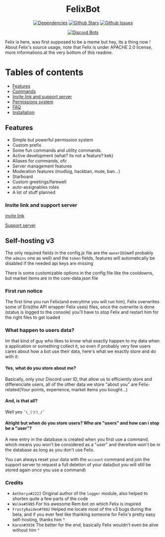 <h1 align="center"> FelixBot </h1>
  <p align="center">
    <a href="https://david-dm.org/ParadoxalCorp/FelixBot" target="_blank"><img src="https://david-dm.org/ParadoxalCorp/FelixBot/status.svg" alt="Dependencies"></a>
    <a href="https://github.com/ParadoxalCorp/FelixBot/blob/master" target="_blank"><img src="https://img.shields.io/github/stars/ParadoxalCorp/FelixBot.svg?style=social&label=Star" alt="Github Stars"></a>
    <a href="https://github.com/ParadoxalCorp/FelixBot/issues" target="_blank"><img src="https://img.shields.io/github/issues/ParadoxalCorp/FelixBot.svg" alt="Github Issues"></a>
  </p>
  <p align="center">
  <a href="https://discordbots.org/bot/327144735359762432?utm_source=widget">
  <img src="https://discordbots.org/api/widget/327144735359762432.svg" alt="Discord Bots" />
</a>
</p>

Felix is here, was first supposed to be a meme but hey, its a thing now ! 
About Felix's source usage, note that Felix is under APACHE 2.0 license, more informations at the very bottom of this readme.
# Tables of contents
* [Features](https://github.com/ParadoxOrigins/FelixBot/blob/master/README.md#features)
* [Commands](https://github.com/ParadoxOrigins/FelixBot/wiki/Generic)
* [Invite link and support server](https://github.com/ParadoxOrigins/FelixBot/blob/master/README.md#invite-link-and-support-server)
* [Permissions system](https://github.com/ParadoxalCorp/FelixBot/blob/master/README.md#permissions-system)
* [FAQ](https://github.com/ParadoxOrigins/FelixBot/wiki/FAQ)
* [Installation](https://github.com/ParadoxOrigins/FelixBot/wiki/Linux)
## Features
* Simple but powerful permission system
* Custom prefix
* Some fun commands and utility commands
* Active development (what? its not a feature? kek)
* Aliases for commands, ofc
* Server management features
* Moderation features (modlog, hackban, mute, ban...)
* Starboard 
* Custom greetings/farewell
* auto-assignables roles
* A lot of stuff planned
### Invite link and support server
[invite link](https://discordapp.com/oauth2/authorize?&client_id=327144735359762432&scope=bot&permissions=2146950271)

[Support server](https://discord.gg/Ud49hQJ)

## Self-hosting v3

The only required fields in the config.js file are the `ownerID`(well probably the `admins` one as well) and the `token` fields, features will automatically be disabled if the needed api keys are missing

There is some customizable options in the config file like the cooldowns, but market items are in the core-data.json file

### First run notice
The first time you run Felix(and everytime you will run him), Felix overwrites some of Eris(the API wrapper Felix uses) files, once the overwrite is done (status is logged to the console) you'll have to stop Felix and restart him for the right files to get loaded

### What happen to users data?
Im that kind of guy who likes to know what exactly happen to my data when a application or something collect it, so even if probably very few users cares about how a bot use their data, here's what we exactly store and do with it:

#### Yes, what do you store about me?
Basically, only your Discord user ID, that allow us to efficiently store and differenciate users, all of the other data we store "about you" are Felix-related(Your points, experience, market items you bought...) 

#### And, is that all?
Well yes `¯\_(ツ)_/¯`

#### Alright but when do you store users? Who are "users" and how can i stop be a "user"?
A new entry in the database is created when you first use a command, which means you won't be considered as a "user" and therefore won't be in the database as long as you don't use Felix.

You can always reset your data with the `account` command and join the support server to request a full deletion of your data(but you will still be stored again once you use a command)

### Credits
* `Aetheryx#2222` Original author of the `logger` module, also helped to shorten quite a few parts of the code
* `Wolke#5985` For his awesome Rem bot on which Felix is inspired
* `FrostyRaiden#7802` Helped me locate most of the v3 bugs during the beta, and if you ever feel like thanking someone for Felix's pretty easy self-hosting, thanks him ^
* `Karen#3938` The better for the end, basically Felix wouldn't even be alive without him ^
